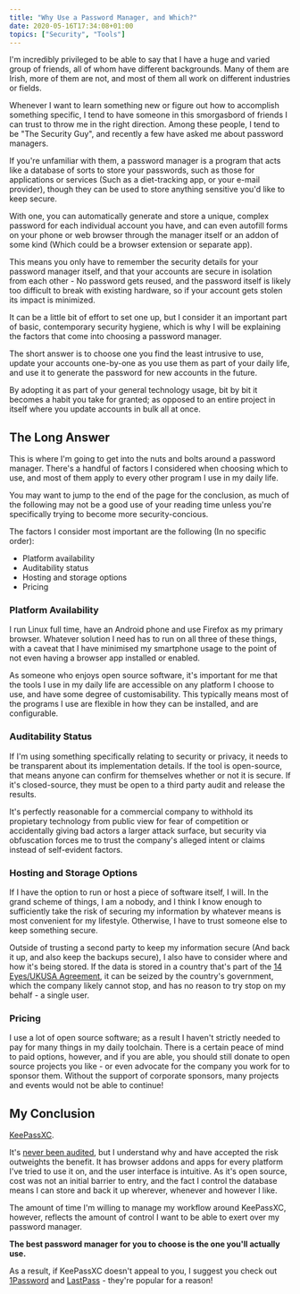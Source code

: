 ```yaml
---
title: "Why Use a Password Manager, and Which?"
date: 2020-05-16T17:34:08+01:00
topics: ["Security", "Tools"]
---
```


I'm incredibly privileged to be able to say that I have a huge and varied group of friends, all of whom have different backgrounds. Many of them are Irish, more of them are not, and most of them all work on different industries or fields.

Whenever I want to learn something new or figure out how to accomplish something specific, I tend to have someone in this smorgasbord of friends I can trust to throw me in the right direction. Among these people, I tend to be "The Security Guy", and recently a few have asked me about password managers.

If you're unfamiliar with them, a password manager is a program that acts like a database of sorts to store your passwords, such as those for applications or services (Such as a diet-tracking app, or your e-mail provider), though they can be used to store anything sensitive you'd like to keep secure.

With one, you can automatically generate and store a unique, complex password for each individual account you have, and can even autofill forms on your phone or web browser through the manager itself or an addon of some kind (Which could be a browser extension or separate app).

This means you only have to remember the security details for your password manager itself, and that your accounts are secure in isolation from each other - No password gets reused, and the password itself is likely too difficult to break with existing hardware, so if your account gets stolen its impact is minimized.

It can be a little bit of effort to set one up, but I consider it an important part of basic, contemporary security hygiene, which is why I will be explaining the factors that come into choosing a password manager.

The short answer is to choose one you find the least intrusive to use, update your accounts one-by-one as you use them as part of your daily life, and use it to generate the password for new accounts in the future.

By adopting it as part of your general technology usage, bit by bit it becomes a habit you take for granted; as opposed to an entire project in itself where you update accounts in bulk all at once.

## The Long Answer

This is where I'm going to get into the nuts and bolts around a password manager. There's a handful of factors I considered when choosing which to use, and most of them apply to every other program I use in my daily life.

You may want to jump to the end of the page for the conclusion, as much of the following may not be a good use of your reading time unless you're specifically trying to become more security-concious.

The factors I consider most important are the following (In no specific order):

- Platform availability
- Auditability status
- Hosting and storage options
- Pricing

### Platform Availability

I run Linux full time, have an Android phone and use Firefox as my primary browser. Whatever solution I need has to run on all three of these things, with a caveat that I have minimised my smartphone usage to the point of not even having a browser app installed or enabled.

As someone who enjoys open source software, it's important for me that the tools I use in my daily life are accessible on any platform I choose to use, and have some degree of customisability. This typically means most of the programs I use are flexible in how they can be installed, and are configurable.

### Auditability Status

If I'm using something specifically relating to security or privacy, it needs to be transparent about its implementation details. If the tool is open-source, that means anyone can confirm for themselves whether or not it is secure. If it's closed-source, they must be open to a third party audit and release the results.

It's perfectly reasonable for a commercial company to withhold its propietary technology from public view for fear of competition or accidentally giving bad actors a larger attack surface, but security via obfuscation forces me to trust the company's alleged intent or claims instead of self-evident factors.

### Hosting and Storage Options

If I have the option to run or host a piece of software itself, I will. In the grand scheme of things, I am a nobody, and I think I know enough to sufficiently take the risk of securing my information by whatever means is most convenient for my lifestyle. Otherwise, I have to trust someone else to keep something secure.

Outside of trusting a second party to keep my information secure (And back it up, and also keep the backups secure), I also have to consider where and how it's being stored. If the data is stored in a country that's part of the [14 Eyes/UKUSA Agreement](https://en.wikipedia.org/wiki/UKUSA_Agreement), it can be seized by the country's government, which the company likely cannot stop, and has no reason to try stop on my behalf - a single user.

### Pricing

I use a lot of open source software; as a result I haven't strictly needed to pay for many things in my daily toolchain. There is a certain peace of mind to paid options, however, and if you are able, you should still donate to open source projects you like - or even advocate for the company you work for to sponsor them. Without the support of corporate sponsors, many projects and events would not be able to continue!

## My Conclusion

[KeePassXC](https://keepassxc.org/).

It's [never been audited](https://keepassxc.org/docs/#faq-audit), but I understand why and have accepted the risk outweights the benefit. It has browser addons and apps for every platform I've tried to use it on, and the user interface is intuitive. As it's open source, cost was not an initial barrier to entry, and the fact I control the database means I can store and back it up wherever, whenever and however I like.

The amount of time I'm willing to manage my workflow around KeePassXC, however, reflects the amount of control I want to be able to exert over my password manager.

**The best password manager for you to choose is the one you'll actually use.**

As a result, if KeePassXC doesn't appeal to you, I suggest you check out [1Password](https://1password.com/) and [LastPass](https://www.lastpass.com/) - they're popular for a reason!
